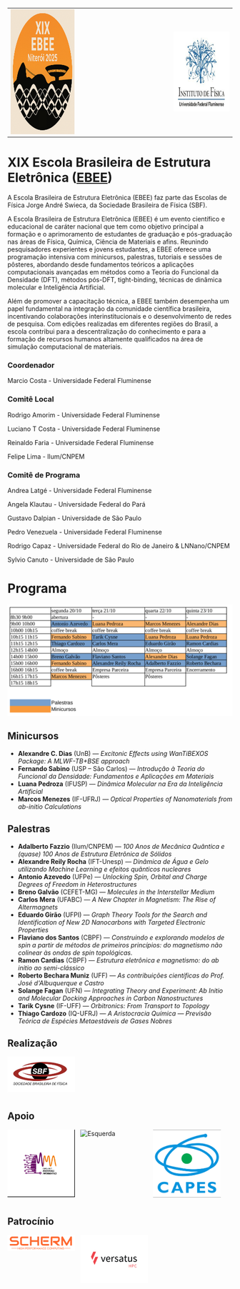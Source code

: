 
<!-- <img src="Figures/EBEE-2025.png"  width="180" style="float:right; margin:50 0 8px 12px;"> -->
<!-- <img src="Figures/EBEE-2025.png" alt="Figura no canto superior direito" width="180" style="float:right; margin:0 0 8px 120px;"> -->

<!-- <div style="text-align:right">
  <img src="Figures/EBEE-2025.png" alt="EBEE-2025" width="180">
</div> -->

<!-- Marp (se usar Marp): ![right width:180](Figures/EBEE-2025.png) -->
<!-- Pandoc/Quarto: ![](Figures/EBEE-2025.png){width=180 .float-right} -->

<!-- <div style="display:flex; gap:50px; justify-content:space-between; align-items:flex-start;">
  <img src="Figures/EBEE-2025.png" alt="Esquerda" style="width:28%;">
  <img src="Figures/EBEE-2025.png" alt="Direita"  style="width:28%;">
</div> -->


<!-- <div style="display:flex; gap:16px; justify-content:space-between; align-items:flex-start;">
  <img src="Figures/EBEE-2025.png" alt="Esquerda" style="width:38%; height:auto;">
  <img src="Figures/EBEE-2025.png"        alt="Direita"  style="width:38%; height:auto;">
</div> -->

<!-- <img src="Figures/EBEE-IF-Logo.png" alt="Esquerda" style="float:left;  width:120%; margin:0 12px 12px 0;"> -->
<!-- <img src="Figures/if-uff.png" alt="Direita"  style="float:center; width:20%; margin:0 0 12px 12px;"> -->
<!-- <div style="clear:both;"></div> -->

<!-- <img src="Figures/EBEE-2025.png" width="280" alt="Esquerda">                   <img src="Figures/if-uff.png" width="280" alt="Direita">  -->

<!-- <img src="Figures/EBEE-2025.png" width="260" alt="Left">  &nbsp;&nbsp;&nbsp;&nbsp;&nbsp;&nbsp;&nbsp;&nbsp;&nbsp; &nbsp;&nbsp;&nbsp;&nbsp;&nbsp;&nbsp;&nbsp;&nbsp;&nbsp; &nbsp;&nbsp;&nbsp;&nbsp;&nbsp;&nbsp;&nbsp;&nbsp;&nbsp;&nbsp;&nbsp;&nbsp;&nbsp;&nbsp;&nbsp;&nbsp;&nbsp;&nbsp;&nbsp;&nbsp;&nbsp;&nbsp;&nbsp;&nbsp;&nbsp;&nbsp;&nbsp;&nbsp;&nbsp;&nbsp;&nbsp;&nbsp;&nbsp;&nbsp;&nbsp;&nbsp;&nbsp;&nbsp;&nbsp;&nbsp;&nbsp;&nbsp;&nbsp;&nbsp;&nbsp;&nbsp;&nbsp;&nbsp;&nbsp;&nbsp;&nbsp;&nbsp;&nbsp;&nbsp;&nbsp;&nbsp;&nbsp;&nbsp;&nbsp;&nbsp;&nbsp;&nbsp;&nbsp;&nbsp;&nbsp;&nbsp;&nbsp;&nbsp;&nbsp;&nbsp;&nbsp;&nbsp;&nbsp;&nbsp;&nbsp;&nbsp;&nbsp;&nbsp;&nbsp;&nbsp;&nbsp;&nbsp;&nbsp;&nbsp;&nbsp;&nbsp;&nbsp;&nbsp;&nbsp;&nbsp;&nbsp;&nbsp;&nbsp;&nbsp;&nbsp;&nbsp;&nbsp;&nbsp;&nbsp;&nbsp;&nbsp;&nbsp;&nbsp;&nbsp;&nbsp;&nbsp;&nbsp;&nbsp;&nbsp;&nbsp;&nbsp;&nbsp;&nbsp;&nbsp;&nbsp;&nbsp;&nbsp;&nbsp;&nbsp;&nbsp;&nbsp;&nbsp;&nbsp;&nbsp;&nbsp;&nbsp;&nbsp;&nbsp;&nbsp;&nbsp;&nbsp;&nbsp;&nbsp;&nbsp;&nbsp;&nbsp;&nbsp;&nbsp;&nbsp;&nbsp;&nbsp; <img src="Figures/if-uff.png"      width="350" alt="Right" valing="middle"> -->

<table>
  <tr>
    <td><img src="Figures/EBEE-2025.png" height="280" alt="Left"></td>
    <td>&nbsp;&nbsp;&nbsp;&nbsp;&nbsp;&nbsp;&nbsp;&nbsp;&nbsp;&nbsp;&nbsp;&nbsp;&nbsp;&nbsp;&nbsp;&nbsp;&nbsp;&nbsp;&nbsp;&nbsp;&nbsp;&nbsp;&nbsp;&nbsp;</td>
    <td>&nbsp;&nbsp;&nbsp;&nbsp;&nbsp;&nbsp;&nbsp;&nbsp;&nbsp;&nbsp;&nbsp;&nbsp;&nbsp;&nbsp;&nbsp;&nbsp;&nbsp;&nbsp;&nbsp;&nbsp;&nbsp;&nbsp;&nbsp;&nbsp;</td>
    <td valign="middle"><img src="Figures/if-uff.png" height="180" alt="Right"></td>
  </tr>
</table>



# XIX Escola Brasileira de Estrutura Eletrônica ([EBEE](https://www1.fisica.org.br/~ebee/xix/index.php))

A Escola Brasileira de Estrutura Eletrônica (EBEE) faz parte das Escolas de Física Jorge André Swieca, da Sociedade Brasileira de Física (SBF). 

A Escola Brasileira de Estrutura Eletrônica (EBEE) é um evento científico e educacional de caráter nacional que tem como objetivo principal a formação e o aprimoramento de estudantes de graduação e pós-graduação nas áreas de Física, Química, Ciência de Materiais e afins. Reunindo pesquisadores experientes e jovens estudantes, a EBEE oferece uma programação intensiva com minicursos, palestras, tutoriais e sessões de pôsteres, abordando desde fundamentos teóricos a aplicações computacionais avançadas em métodos como a Teoria do Funcional da Densidade (DFT), métodos pós-DFT, tight-binding, técnicas de dinâmica molecular e Inteligência Artificial.

Além de promover a capacitação técnica, a EBEE também desempenha um papel fundamental na integração da comunidade científica brasileira, incentivando colaborações interinstitucionais e o desenvolvimento de redes de pesquisa. Com edições realizadas em diferentes regiões do Brasil, a escola contribui para a descentralização do conhecimento e para a formação de recursos humanos altamente qualificados na área de simulação computacional de materiais.

### Coordenador
Marcio Costa     - Universidade Federal Fluminense

### Comitê Local

Rodrigo Amorim   - Universidade Federal Fluminense

Luciano T Costa  - Universidade Federal Fluminense

Reinaldo Faria   - Universidade Federal Fluminense

Felipe Lima      - Ilum/CNPEM

### Comitê de Programa

Andrea Latgé    - Universidade Federal Fluminense

Angela Klautau  - Universidade Federal do Pará

Gustavo Dalpian - Universidade de São Paulo

Pedro Venezuela - Universidade Federal Fluminense

Rodrigo Capaz   - Universidade Federal do Rio de Janeiro & LNNano/CNPEM

Sylvio Canuto   - Universidade de São Paulo


# Programa

<div style="text-align:right">
  <img src="Figures/Programa.png" alt="Programa" width="680">
</div>


## Minicursos

- **Alexandre C. Dias** (UnB) — *Excitonic Effects using WanTiBEXOS Package: A MLWF-TB+BSE approach*
- **Fernando Sabino** (USP – São Carlos) — *Introdução à Teoria do Funcional da Densidade: Fundamentos e Aplicações em Materiais*
- **Luana Pedroza** (IFUSP) — *Dinâmica Molecular na Era da Inteligência Artificial*
- **Marcos Menezes** (IF-UFRJ) — *Optical Properties of Nanomaterials from ab-initio Calculations*

## Palestras

- **Adalberto Fazzio** (Ilum/CNPEM) — *100 Anos de Mecânica Quântica e (quase) 100 Anos de Estrutura Eletrônica de Sólidos*
- **Alexandre Reily Rocha** (IFT-Unesp) — *Dinâmica de Água e Gelo utilizando Machine Learning e efeitos quânticos nucleares*
- **Antonio Azevedo** (UFPe) — *Unlocking Spin, Orbital and Charge Degrees of Freedom in Heterostructures*
- **Breno Galvão** (CEFET-MG) — *Molecules in the Interstellar Medium*
- **Carlos Mera** (UFABC) — *A New Chapter in Magnetism: The Rise of Altermagnets*
- **Eduardo Girão** (UFPI) — *Graph Theory Tools for the Search and Identification of New 2D Nanocarbons with Targeted Electronic Properties*
- **Flaviano dos Santos** (CBPF) — *Construindo e explorando modelos de spin a partir de métodos de primeiros princípios: do magnetismo não colinear às ondas de spin topológicas.*
- **Ramon Cardias** (CBPF) — *Estrutura eletrônica e magnetismo: do ab initio ao semi-clássico*
- **Roberto Bechara Muniz** (UFF) — *As contribuições científicas do Prof. José d'Albuquerque e Castro*
- **Solange Fagan** (UFN) — *Integrating Theory and Experiment: Ab Initio and Molecular Docking Approaches in Carbon Nanostructures*
- **Tarik Cysne** (IF-UFF) — *Orbitronics: From Transport to Topology*
- **Thiago Cardozo** (IQ-UFRJ) — *A Aristocracia Química — Previsão Teórica de Espécies Metaestáveis de Gases Nobres*

## Realização


<img src="Figures/SBF.png" alt="Esquerda" style="float:left;  width:30%; margin:0 12px 12px 0;">
<!-- <img src="Figures/if-uff.png" alt="Direita"  style="float:center; width:20%; margin:0 0 12px 12px;"> -->
<div style="clear:both;"></div>

## Apoio


<img src="Figures/INCT-Mat-Info.png" alt="Esquerda" style="float:left;  width:30%; margin:0 12px 12px 0;">
<img src="Figures/FAPERJ.png" alt="Esquerda" style="float:left;  width:30%; margin:0 12px 12px 0;">
<img src="Figures/CAPES.png" alt="Esquerda" style="float:left;  width:30%; margin:0 12px 12px 0;">
<div style="clear:both;"></div>


## Patrocínio


<img src="Figures/SCHERM.png" alt="Esquerda" style="float:left;  width:30%; margin:0 12px 12px 0;">
<img src="Figures/VERSATUS.png" alt="Esquerda" style="float:left;  width:30%; margin:0 12px 12px 0;">
<div style="clear:both;"></div>
